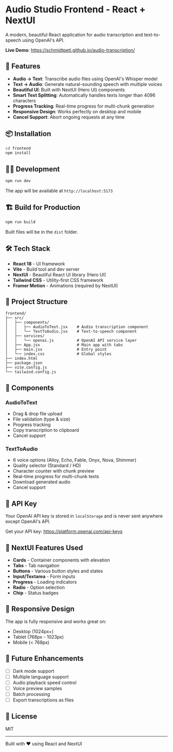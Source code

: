 # Audio Studio Frontend - React + NextUI

A modern, beautiful React application for audio transcription and text-to-speech using OpenAI's API.

**Live Demo**: https://schmidtpeti.github.io/audio-transcription/

## 🚀 Features

- **Audio → Text**: Transcribe audio files using OpenAI's Whisper model
- **Text → Audio**: Generate natural-sounding speech with multiple voices
- **Beautiful UI**: Built with NextUI (Hero UI) components
- **Smart Text Splitting**: Automatically handles texts longer than 4096 characters
- **Progress Tracking**: Real-time progress for multi-chunk generation
- **Responsive Design**: Works perfectly on desktop and mobile
- **Cancel Support**: Abort ongoing requests at any time

## 📦 Installation

```bash
cd frontend
npm install
```

## 🏃‍♂️ Development

```bash
npm run dev
```

The app will be available at `http://localhost:5173`

## 🏗️ Build for Production

```bash
npm run build
```

Built files will be in the `dist` folder.

## 🛠️ Tech Stack

- **React 18** - UI framework
- **Vite** - Build tool and dev server
- **NextUI** - Beautiful React UI library (Hero UI)
- **Tailwind CSS** - Utility-first CSS framework
- **Framer Motion** - Animations (required by NextUI)

## 📁 Project Structure

```
frontend/
├── src/
│   ├── components/
│   │   ├── AudioToText.jsx    # Audio transcription component
│   │   └── TextToAudio.jsx    # Text-to-speech component
│   ├── services/
│   │   └── openai.js          # OpenAI API service layer
│   ├── App.jsx                # Main app with tabs
│   ├── main.jsx               # Entry point
│   └── index.css              # Global styles
├── index.html
├── package.json
├── vite.config.js
└── tailwind.config.js
```

## 🎨 Components

### AudioToText
- Drag & drop file upload
- File validation (type & size)
- Progress tracking
- Copy transcription to clipboard
- Cancel support

### TextToAudio
- 6 voice options (Alloy, Echo, Fable, Onyx, Nova, Shimmer)
- Quality selector (Standard / HD)
- Character counter with chunk preview
- Real-time progress for multi-chunk texts
- Download generated audio
- Cancel support

## 🔑 API Key

Your OpenAI API key is stored in `localStorage` and is never sent anywhere except OpenAI's API.

Get your API key: https://platform.openai.com/api-keys

## 🌟 NextUI Features Used

- **Cards** - Container components with elevation
- **Tabs** - Tab navigation
- **Buttons** - Various button styles and states
- **Input/Textarea** - Form inputs
- **Progress** - Loading indicators
- **Radio** - Option selection
- **Chip** - Status badges

## 📱 Responsive Design

The app is fully responsive and works great on:
- Desktop (1024px+)
- Tablet (768px - 1023px)
- Mobile (< 768px)

## 🎯 Future Enhancements

- [ ] Dark mode support
- [ ] Multiple language support
- [ ] Audio playback speed control
- [ ] Voice preview samples
- [ ] Batch processing
- [ ] Export transcriptions as files

## 📄 License

MIT

---

Built with ❤️ using React and NextUI
